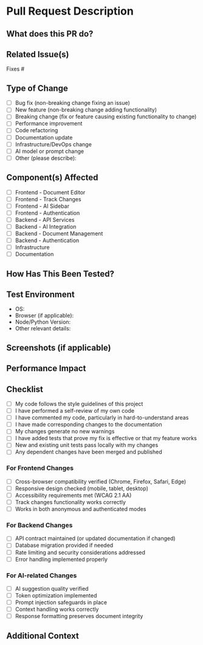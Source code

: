 # Pull Request Description

## What does this PR do?
<!-- Provide a clear and concise description of the changes -->

## Related Issue(s)
<!-- Link to the related issues using the syntax: Fixes #issue-number -->
Fixes # 

## Type of Change
<!-- Mark the appropriate option with an 'x' (e.g., [x]) -->
- [ ] Bug fix (non-breaking change fixing an issue)
- [ ] New feature (non-breaking change adding functionality)
- [ ] Breaking change (fix or feature causing existing functionality to change)
- [ ] Performance improvement
- [ ] Code refactoring
- [ ] Documentation update
- [ ] Infrastructure/DevOps change
- [ ] AI model or prompt change
- [ ] Other (please describe):

## Component(s) Affected
<!-- Mark the components affected by this change -->
- [ ] Frontend - Document Editor
- [ ] Frontend - Track Changes
- [ ] Frontend - AI Sidebar
- [ ] Frontend - Authentication
- [ ] Backend - API Services
- [ ] Backend - AI Integration
- [ ] Backend - Document Management
- [ ] Backend - Authentication
- [ ] Infrastructure
- [ ] Documentation

## How Has This Been Tested?
<!-- Describe the tests you ran and how they verify your changes -->

## Test Environment
<!-- Describe the environment where you tested the changes -->
- OS:
- Browser (if applicable):
- Node/Python Version:
- Other relevant details:

## Screenshots (if applicable)
<!-- If your change includes UI modifications, include screenshots -->

## Performance Impact
<!-- Describe any performance implications and how they were addressed -->

## Checklist
<!-- Mark the appropriate option with an 'x' (e.g., [x]) -->
- [ ] My code follows the style guidelines of this project
- [ ] I have performed a self-review of my own code
- [ ] I have commented my code, particularly in hard-to-understand areas
- [ ] I have made corresponding changes to the documentation
- [ ] My changes generate no new warnings
- [ ] I have added tests that prove my fix is effective or that my feature works
- [ ] New and existing unit tests pass locally with my changes
- [ ] Any dependent changes have been merged and published

### For Frontend Changes
- [ ] Cross-browser compatibility verified (Chrome, Firefox, Safari, Edge)
- [ ] Responsive design checked (mobile, tablet, desktop)
- [ ] Accessibility requirements met (WCAG 2.1 AA)
- [ ] Track changes functionality works correctly
- [ ] Works in both anonymous and authenticated modes

### For Backend Changes
- [ ] API contract maintained (or updated documentation if changed)
- [ ] Database migration provided if needed
- [ ] Rate limiting and security considerations addressed
- [ ] Error handling implemented properly

### For AI-related Changes
- [ ] AI suggestion quality verified
- [ ] Token optimization implemented
- [ ] Prompt injection safeguards in place
- [ ] Context handling works correctly
- [ ] Response formatting preserves document integrity

## Additional Context
<!-- Add any other context about the PR here -->